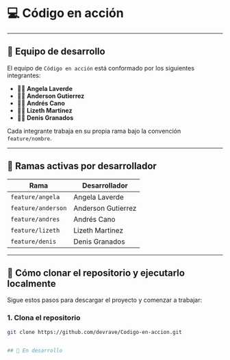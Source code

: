 # 💻 Código en acción

---

## 👥 Equipo de desarrollo

El equipo de `Código en acción` está conformado por los siguientes integrantes:

- 👩‍💻 **Angela Laverde**
- 👨‍💻 **Anderson Gutierrez**
- 👨‍💻 **Andrés Cano**
- 👩‍💻 **Lizeth Martinez**
- 👨‍💻 **Denis Granados**

Cada integrante trabaja en su propia rama bajo la convención `feature/nombre`.

---

## 🌿 Ramas activas por desarrollador

| Rama                | Desarrollador        |
|---------------------|----------------------|
| `feature/angela`    | Angela Laverde       |
| `feature/anderson`  | Anderson Gutierrez   |
| `feature/andres`    | Andrés Cano          |
| `feature/lizeth`    | Lizeth Martinez      |
| `feature/denis`     | Denis Granados       |

---

## 🚀 Cómo clonar el repositorio y ejecutarlo localmente

Sigue estos pasos para descargar el proyecto y comenzar a trabajar:

### 1. Clona el repositorio

```bash
git clone https://github.com/devrave/Codigo-en-accion.git


## 🚧 En desarrollo





































